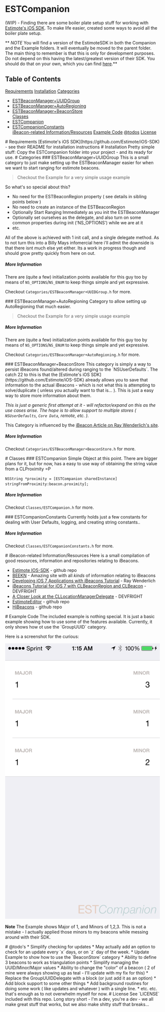 ESTCompanion
============

(WIP) - Finding there are some boiler plate setup stuff for working with [Estimote's iOS SDK](https://github.com/Estimote/iOS-SDK).  To make life easier, created some ways to avoid all the boiler plate setup.

** *NOTE* You will find a version of the EstimoteSDK in both the Companion and the Example folders.  It will eventually be moved to the parent folder.  The main thing to remember is that this is only for development purposes.  Do not depend on this having the latest/greatest version of their SDK.  You should do that on your own, which you can find [here](https://github.com/Estimote/iOS-SDK).**

## Table of Contents
[Requirements](#requirements)
[Installation](#installation)
[Categories](#categories)  
* [ESTBeaconManager+UUIDGroup](#uuidgroup)  
* [ESTBeaconManager+AutoRegioning](#autoregion)  
* [ESTBeaconManager+BeaconStore](#beaconstore)  
[Classes](#classes)  
* [ESTCompanion](#estcompanion)  
* [ESTCompanionConstants](#constants)  
[iBeacon-related Information/Resources](#resources)
[Example Code](#example)
[@todos](#todos)
[License](#license)


<a name="requirements"/>
# Requirements
[Estimote's iOS SDK](https://github.com/Estimote/iOS-SDK) - see their README for installation instructions

<a name="installation"/>
# Installation
Pretty simple stuff: Copy the ESTCompanion folder into your project - and its ready for use.


<a name="categories"/>
# Categories
<a name="uuidgroup"/>
### ESTBeaconManager+UUIDGroup
This is a small category to just make setting up the ESTBeaconManager easier for when we want to start ranging for estimote beacons.

> Checkout the Example for a very simple usage example

So what's so special about this?
* No need for the ESTBeaconRegion property ( see details in sibling points below )
* No need to create an instance of the ESTBeaconRegion
* Optionally Start Ranging Immediately as you init the ESTBeaconManager
* Optionally set ourselves as the delegate, and also turn on some common properties during init ('NS_OPTIONS') while we are at it
* etc.

All of the above is achieved with 1 init call, and a single delegate method.  As to not turn this into a Billy Mays infomercial here i'll admit the downside is that there isnt much else yet either.  Its a work in progress though and should grow pretty quickly from here on out. 


##### More Information
There are (quite a few) initialization points available for this guy too by means of `NS_OPTIONS`/`NS_ENUM` to keep things simple and yet expressive.

Checkout `Categories/ESTBeaconManager+UUIDGroup.h` for more.

<a name="autoregion"/>
### ESTBeaconManager+AutoRegioning
Category to allow setting up AutoRegioning that much easier.

> Checkout the Example for a very simple usage example

##### More Information
There are (quite a few) initialization points available for this guy too by means of `NS_OPTIONS`/`NS_ENUM` to keep things simple and yet expressive.

Checkout `Categories/ESTBeaconManager+AutoRegioning.h` for more.

<a name="beaconstore"/>
### ESTBeaconManager+BeaconStore
This category is simply a way to persist iBeacons found/altered during ranging to the `NSUserDefaults`.  The catch 22 to this is that the [Estimote's iOS SDK](https://github.com/Estimote/iOS-SDK) already allows you to save that information to the actual iBeacons - which is not what this is attempting to solve/duplicate ( unless you actually want to that is... ).  This is just a easy way to store more information about them.

*This is just a generic first attempt at it - will refactor/expand on this as the use cases arise.  The hope is to allow support to multiple stores ( `NSUserDefaults`, `Core Data`, remote, etc. ).*

This Category is influenced by the [iBeacon Article on Ray Wenderlich's site](http://www.raywenderlich.com/66584/ios7-ibeacons-tutorial).

##### More Information
Checkout `Categories/ESTBeaconManager+BeaconStore.h` for more.


<a name="classes"/>
# Classes
<a name="estcompanion"/>
### ESTCompanion
Simple Object at this point.  There are bigger plans for it, but for now,  has a easy to use way of obtaining the string value from a CLProximity =P

`NSString *proximity = [ESTCompanion sharedInstance] stringFromProximity:beacon.proximity];`

##### More Information
Checkout `Classes/ESTCompanion.h` for more.


<a name="constants"/>
### ESTCompanionConstants
Currently holds just a few constants for dealing with User Defaults, logging, and creating string constants.. 

##### More Information
Checkout `Classes/ESTCompanionConstants.h` for more.


<a name="resources"/>
# iBeacon-related Information/Resources
Here is a small compilation of good resources, information and repositories relating to iBeacons.

* [Estimote IOS-SDK](https://github.com/Estimote/iOS-SDK) - github repo
* [BEEKN](http://beekn.net) - Amazing site with all *kinds* of information relating to iBeacons
* [Developing iOS 7 Applications with iBeacons Tutorial](http://www.raywenderlich.com/66584/ios7-ibeacons-tutorial) - Ray Wenderlich
* [iBeacons Tutorial for iOS 7 with CLBeaconRegion and CLBeacon](http://www.devfright.com/ibeacons-tutorial-ios-7-clbeaconregion-clbeacon/) - DEVFRIGHT
* [A Closer Look at the CLLocationManagerDelegate](http://www.devfright.com/a-closer-look-at-the-cllocationmanagerdelegate/) - DEVFRIGHT
* [EstimoteEditor](https://github.com/ygini/EstimoteEditor) - github repo
* [HiBeacons](https://github.com/nicktoumpelis/HiBeacons) - github repo


<a name="example"/>
# Example Code
The included example is nothing special.  It is just a basic example showing how to use some of the features available.  Currently, it only shows how ot use the `GroupUUID` category.

Here is a screenshot for the curious:

![ScreenShot 1](/example_ss.png)


**Note** The Example shows Major of 1, and Minors of 1,2,3.  This is not a mistake - I actually applied those minors to my beacons while messing around with their SDK.


<a name="todos"/>
# @todo's
* Simplify checking for updates
  * May actually add an option to check for an update every `x` days, or on `z` day of the week.
* Update Example to show how to use the `BeaconStore` category
* Ability to define 3 beacons to work as triangulation points
* Simplify managing the UUID/Minor/Major values
* Ability to change the "color" of a beacon ( 2 of mine were always showing up as teal - I'll update with my fix for this)
* Replace the GroupUUIDDelegate with a block (or just add it as an option)
* Add block support to some other things
* Add background routines for doing some work ( like updates and whatever ) with a single line.
* etc. etc.  that's enough as to not overwhelm myself for now.


<a name="license"/>
# License
See `LICENSE` included with this repo.  Long story short - I'm a dev, you're a dev - we all make great stuff that works, but we also make shitty stuff that breaks...
